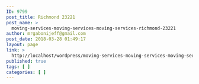 ```yaml
---
ID: 9799
post_title: Richmond 23221
post_name: >
  moving-services-moving-services-moving-services-richmond-23221
author: mrgabonijeff@gmail.com
post_date: 2018-03-28 01:49:17
layout: page
link: >
  http://localhost/wordpress/moving-services-moving-services-moving-services-richmond-23221/
published: true
tags: [ ]
categories: [ ]
---
```

